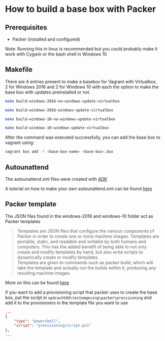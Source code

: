 # How to build a base box with Packer
## Prerequisites
* Packer (installed and configured)

Note: Running this in linux is recommended but you could probably make it work with Cygwin or the bash shell in Windows 10


## Makefile
There are 4 entries present to make a basebox for Vagrant with Virtualbox,
2 for Windows 2016 and 2 for Windows 10 with each the option to make the base box with updates preinstalled or not.  
```Bash
make build-windows-2016-no-windows-update-virtualbox

make build-windows-2016-windows-update-virtualbox 

make build-windows-10-no-windows-update-virtualbox 

make build-windows-10-windows-update-virtualbox
```
After the command was executed successfully, you can add the base box to vagrant using:
```Bash
vagrant box add -f <base-box-name> <base-box>.box
```

## Autounattend
The autounattend.xml files were created with [ADK](https://go.microsoft.com/fwlink/?linkid=2086042)

A tutorial on how to make your own autounattend.xml can be found [here](https://www.youtube.com/watch?v=n90Kli9u4CM)


## Packer template
The JSON files found in the windows-2016 and windows-10 folder act as Packer templates

> Templates are JSON files that configure the various components of Packer in order to create one or more machine images. Templates are portable, static, and readable and writable by both humans and computers. This has the added benefit of being able to not only create and modify templates by hand, but also write scripts to dynamically create or modify templates.  
Templates are given to commands such as packer build, which will take the template and actually run the builds within it, producing any resulting machine images.

More on this can be found [here](https://www.packer.io/docs/templates/index.html)

If you want to add a provisioning script that packer uses to create the base box, put the script in `opdracht04\testomgeving\packer\provisioning` and add it to the provisioners in the template file you want to use
```JSON
...
{
    "type": "powershell",
    "script": "provisioning/script.ps1"
},
...
```


